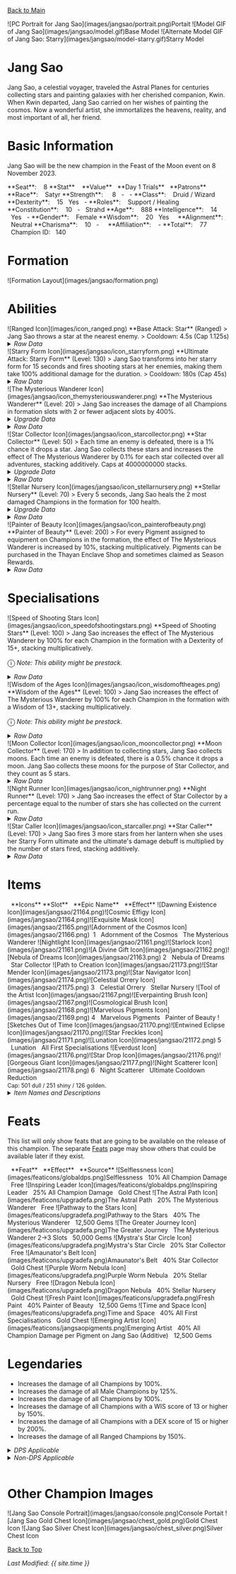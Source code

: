 [Back to Main](index.md)

<span class="championPortraitsRow">
    <span class="championPortraitsImage">
        ![PC Portrait for Jang Sao](images/jangsao/portrait.png)Portait
    </span>
    <span class="championPortraitsImage">
        ![Model GIF of Jang Sao](images/jangsao/model.gif)Base Model
    </span>
    <span class="championPortraitsImage">
        ![Alternate Model GIF of Jang Sao: Starry](images/jangsao/model-starry.gif)Starry Model
    </span>
</span>

# Jang Sao

Jang Sao, a celestial voyager, traveled the Astral Planes for centuries collecting stars and painting galaxies with her cherished companion, Kwin. When Kwin departed, Jang Sao carried on her wishes of painting the cosmos. Now a wonderful artist, she immortalizes the heavens, reality, and most important of all, her friend.

# Basic Information

Jang Sao will be the new champion in the Feast of the Moon event on 8 November 2023.

<span class="champStatsTableColumn">
    <span class="champStatsTableRow">
        <span class="champStatsTableInfoHeader">
            <span style="margin-right:4px;">**Seat**:</span>
        </span>
        <span class="champStatsTableInfo">
            <span style="margin-left:8px;">8</span>
        </span>
        <span class="champStatsTableStatHeader">
            <span style="margin-right:4px;">**Stat**</span>
        </span>
        <span class="champStatsTableStatsHeader">
            <span style="margin-left:8px;">**Value**</span>
        </span>
        <span class="champStatsTableTrialsHeader">
            <span style="margin-left:8px;">**Day 1 Trials**</span>
        </span>
        <span class="champStatsTablePatronsHeader">
            <span style="margin-left:8px;">**Patrons**</span>
        </span>
    </span>
    <span class="champStatsTableRow">
        <span class="champStatsTableInfoHeader">
            <span style="margin-right:4px;">**Race**:</span>
        </span>
        <span class="champStatsTableInfo">
            <span style="margin-left:8px;">Satyr</span>
        </span>
        <span class="champStatsTableStatHeader">
            <span style="margin-right:4px;">**Strength**:</span>
        </span>
        <span class="champStatsTableStats">
            <span style="margin-left:13px;">8</span>
        </span>
        <span class="champStatsTableTrials">
            <span style="margin-left:8px;">-</span>
        </span>
        <span class="champStatsTablePatrons">
            <span style="margin-left:8px;">-</span>
        </span>
    </span>
    <span class="champStatsTableRow">
        <span class="champStatsTableInfoHeader">
            <span style="margin-right:4px;">**Class**:</span>
        </span>
        <span class="champStatsTableInfo">
            <span style="margin-left:8px;">Druid / Wizard</span>
        </span>
        <span class="champStatsTableStatHeader">
            <span style="margin-right:4px;">**Dexterity**:</span>
        </span>
        <span class="champStatsTableStats">
            <span style="margin-left:8px;">15</span>
        </span>
        <span class="champStatsTableTrials">
            <span style="margin-left:8px;">Yes</span>
        </span>
        <span class="champStatsTablePatrons">
            <span style="margin-left:8px;">-</span>
        </span>
    </span>
    <span class="champStatsTableRow">
        <span class="champStatsTableInfoHeader">
            <span style="margin-right:4px;">**Roles**:</span>
        </span>
        <span class="champStatsTableInfo">
            <span style="margin-left:8px;">Support / Healing</span>
        </span>
        <span class="champStatsTableStatHeader">
            <span style="margin-right:4px;">**Constitution**:</span>
        </span>
        <span class="champStatsTableStats">
            <span style="margin-left:8px;">10</span>
        </span>
        <span class="champStatsTableTrials">
            <span style="margin-left:8px;">-</span>
        </span>
        <span class="champStatsTablePatrons">
            <span style="margin-left:8px;">Strahd</span>
        </span>
    </span>
    <span class="champStatsTableRow">
        <span class="champStatsTableInfoHeader">
            <span style="margin-right:4px;">**Age**:</span>
        </span>
        <span class="champStatsTableInfo">
            <span style="margin-left:8px;">888</span>
        </span>
        <span class="champStatsTableStatHeader">
            <span style="margin-right:4px;">**Intelligence**:</span>
        </span>
        <span class="champStatsTableStats">
            <span style="margin-left:8px;">14</span>
        </span>
        <span class="champStatsTableTrials">
            <span style="margin-left:8px;">Yes</span>
        </span>
        <span class="champStatsTablePatrons">
            <span style="margin-left:8px;">-</span>
        </span>
    </span>
    <span class="champStatsTableRow">
        <span class="champStatsTableInfoHeader">
            <span style="margin-right:4px;">**Gender**:</span>
        </span>
        <span class="champStatsTableInfo">
            <span style="margin-left:8px;">Female</span>
        </span>
        <span class="champStatsTableStatHeader">
            <span style="margin-right:4px;">**Wisdom**:</span>
        </span>
        <span class="champStatsTableStats">
            <span style="margin-left:8px;">20</span>
        </span>
        <span class="champStatsTableTrials">
            <span style="margin-left:8px;">Yes</span>
        </span>
        <span class="champStatsTablePatrons">
            <span style="margin-left:8px;">&nbsp;</span>
        </span>
    </span>
    <span class="champStatsTableRow">
        <span class="champStatsTableInfoHeader">
            <span style="margin-right:4px;">**Alignment**:</span>
        </span>
        <span class="champStatsTableInfo">
            <span style="margin-left:8px;">Neutral</span>
        </span>
        <span class="champStatsTableStatHeader">
            <span style="margin-right:4px;">**Charisma**:</span>
        </span>
        <span class="champStatsTableStats">
            <span style="margin-left:8px;">10</span>
        </span>
        <span class="champStatsTableTrials">
            <span style="margin-left:8px;">-</span>
        </span>
        <span class="champStatsTablePatrons">
            <span style="margin-left:8px;">&nbsp;</span>
        </span>
    </span>
    <span class="champStatsTableRow">
        <span class="champStatsTableInfoHeader">
            <span style="margin-right:4px;">**Affiliation**:</span>
        </span>
        <span class="champStatsTableInfo">
            <span style="margin-left:8px;">-</span>
        </span>
        <span class="champStatsTableStatHeader">
            <span style="margin-right:4px;">**Total**:</span>
        </span>
        <span class="champStatsTableStats">
            <span style="margin-left:8px;">77</span>
        </span>
        <span class="champStatsTableTrials">
            <span style="margin-left:8px;">Champion ID:</span>
        </span>
        <span class="champStatsTablePatrons">
            <span style="margin-left:8px;">140</span>
        </span>
    </span>
</span>

# Formation

<span class="formationBorder">
    ![Formation Layout](images/jangsao/formation.png)
</span>

# Abilities

<div markdown="1" class="abilityBorder"><div markdown="1" class="abilityBorderInner">
![Ranged Icon](images/icon_ranged.png) **Base Attack: Star** (Ranged)
> Jang Sao throws a star at the nearest enemy.  
> Cooldown: 4.5s (Cap 1.125s)
<details><summary><em>Raw Data</em></summary>
<p>
<pre>
{
    "description": "Jang Sao throws a star at the nearest enemy.",
    "long_description": "",
    "damage_modifier": 1,
    "damage_types": ["ranged"],
    "graphic_id": 0,
    "target": "front",
    "aoe_radius": 0,
    "tags": ["ranged"],
    "num_targets": 1,
    "animations": [{
        "projectile_details": {
            "trail": {
                "scale_lerp": [{
                    "x": 1.5,
                    "y": 1.5
                }],
                "lifespan": 0.3,
                "initial_velocity": {
                    "x": 0,
                    "y": 0
                },
                "alpha_lerp": {
                    "0": 0,
                    "1": 0,
                    "0.1": 0.75
                },
                "particle_graphic_ids": [21159],
                "spawn_rate": 100,
                "velocity_jitter": {
                    "x": 50,
                    "y": 50
                }
            },
            "percent_height_offset": 5,
            "projectile_graphic_id": 21158,
            "projectile_speed": 1300,
            "hash": "f99a3085668ee6718a56877a085d85f6",
            "rotation_speed": 180
        },
        "hit_sound": 133,
        "shoot_offset_x": -25,
        "shoot_sound": 149,
        "type": "ranged_attack",
        "projectile": "pd_generic_projectile",
        "shoot_frame": 20
    }],
    "name": "Star",
    "cooldown": 4.5,
    "id": 698
}
</pre>
</p>
</details>
</div></div>

<div markdown="1" class="abilityBorder"><div markdown="1" class="abilityBorderInner">
![Starry Form Icon](images/jangsao/icon_starryform.png) **Ultimate Attack: Starry Form** (Level: 130)
> Jang Sao transforms into her starry form for 15 seconds and fires shooting stars at her enemies, making them take 100% additional damage for the duration.  
> Cooldown: 180s (Cap 45s)
<details><summary><em>Raw Data</em></summary>
<p>
<pre>
{
    "description": "Jang Sao transforms and shooting stars make her foes take more damage.",
    "long_description": "Jang Sao transforms into her starry form for 15 seconds and fires shooting stars at her enemies, making them take 100% additional damage for the duration.",
    "damage_modifier": 0.03,
    "damage_types": ["magic"],
    "graphic_id": 21208,
    "target": "random",
    "aoe_radius": 100,
    "tags": [
        "ranged",
        "ultimate"
    ],
    "num_targets": 1,
    "animations": [{
        "ultimate": "jang_sao",
        "type": "ultimate_attack"
    }],
    "name": "Starry Form",
    "cooldown": 180,
    "id": 699
}
</pre>
</p>
</details>
</div></div>

<div markdown="1" class="abilityBorder"><div markdown="1" class="abilityBorderInner">
![The Mysterious Wanderer Icon](images/jangsao/icon_themysteriouswanderer.png) **The Mysterious Wanderer** (Level: 20)
> Jang Sao increases the damage of all Champions in formation slots with 2 or fewer adjacent slots by 400%.
<details><summary><em>Upgrade Data</em></summary>
<p>
<pre>
Upgrades:
       90: 100%
      230: 100%
      350: 100%
      470: 100%
      700: 100%
      800: 100%
    1,040: 100%
    1,140: 100%
    1,370: 100%
    1,480: 100%
    1,700: 100%
    1,830: 100%
    2,050: 100%

    Total Upgrade Bonus: 8.19e05%
</pre>
</p>
</details>
<details><summary><em>Raw Data</em></summary>
<p>
<pre>
{
    "static_dps_mult": null,
    "required_level": 20,
    "effect": "effect_def,1733",
    "tip_text": "Jang Sao increases the damage of all Champions in formation slots with 2 or fewer adjacent slots.",
    "name": "The Mysterious Wanderer",
    "id": 13257,
    "hero_id": 140,
    "upgrade_type": "unlock_ability",
    "default_enabled": 1,
    "required_upgrade_id": 0
}
{
    "effect_keys": [{
        "off_when_benched": true,
        "max_adj": 2,
        "effect_string": "hero_dps_multiplier_mult,400",
        "targets": [{
            "if_expr": "num_adj_slots<=max_adj",
            "max_adj": 2,
            "type": "slot_if_expr"
        }]
    }],
    "requirements": "",
    "description": {"desc": "Jang Sao increases the damage of all Champions in formation slots with $max_adj or fewer adjacent slots by $(amount)%."},
    "id": 1733,
    "flavour_text": "",
    "graphic_id": 21198,
    "properties": {
        "is_formation_ability": true,
        "owner_use_outgoing_description": true
    }
}
</pre>
</p>
</details>
</div></div>

<div markdown="1" class="abilityBorder"><div markdown="1" class="abilityBorderInner">
![Star Collector Icon](images/jangsao/icon_starcollector.png) **Star Collector** (Level: 50)
> Each time an enemy is defeated, there is a 1% chance it drops a star. Jang Sao collects these stars and increases the effect of The Mysterious Wanderer by 0.1% for each star collected over all adventures, stacking additively. Caps at 4000000000 stacks.
<details><summary><em>Upgrade Data</em></summary>
<p>
<pre>
Upgrades:
      580: 100%
      920: 100%
    1,260: 100%
    1,590: 100%
    1,940: 100%

    Total Upgrade Bonus: 3,100%
</pre>
</p>
</details>
<details><summary><em>Raw Data</em></summary>
<p>
<pre>
{
    "static_dps_mult": null,
    "required_level": 50,
    "effect": "effect_def,1734",
    "tip_text": "Jang Sao has a slim chance of collecting a star each time a monster is defeated, permanently increasing her damage buff.",
    "name": "Star Collector",
    "id": 13258,
    "hero_id": 140,
    "upgrade_type": "unlock_ability",
    "default_enabled": 1,
    "required_upgrade_id": 0
}
{
    "effect_keys": [
        {
            "stack_title": "Total Stars",
            "stacks_multiply": false,
            "show_bonus": true,
            "effect_string": "buff_upgrade,0.1,13257",
            "desc_forced_order": 1,
            "max_stacks": 4000000000,
            "stacks_on_trigger": "on_broadcast_stacks,jangsao_star_trigger"
        },
        {
            "off_when_benched": true,
            "effect_string": "jangsao_star_collector,1"
        },
        {
            "is_instanced_stat": false,
            "use_stat_defs": true,
            "effect_string": "stacks_data_binder_safe,0,jangsao_star_collector_stacks"
        },
        {
            "stack_title": "Stars gained this adventure",
            "effect_string": "do_nothing",
            "desc_forced_order": 0,
            "show_stacks": true,
            "stacks_on_trigger": "on_broadcast_stacks,jangsao_star_trigger"
        },
        {
            "is_instanced_stat": true,
            "use_stat_defs": true,
            "effect_string": "stacks_data_binder_safe,3,jangsao_star_collector_stacks_this_run"
        }
    ],
    "requirements": "",
    "description": {"desc": "Each time an enemy is defeated, there is a $(amount___2)% chance it drops a star. Jang Sao collects these stars and increases the effect of The Mysterious Wanderer by $(not_buffed amount)% for each star collected over all adventures, stacking additively. Caps at $max_stacks stacks."},
    "id": 1734,
    "flavour_text": "",
    "graphic_id": 21196,
    "properties": {
        "indexed_effect_properties": true,
        "is_formation_ability": true,
        "default_bonus_index": 0,
        "owner_use_outgoing_description": true,
        "per_effect_index_bonuses": true
    }
}
</pre>
</p>
</details>
</div></div>

<div markdown="1" class="abilityBorder"><div markdown="1" class="abilityBorderInner">
![Stellar Nursery Icon](images/jangsao/icon_stellarnursery.png) **Stellar Nursery** (Level: 70)
> Every 5 seconds, Jang Sao heals the 2 most damaged Champions in the formation for 100 health.
<details><summary><em>Upgrade Data</em></summary>
<p>
<pre>
Upgrades:
      150: 70%
      300: 70%
      430: 70%
      620: 70%
      830: 70%
    1,030: 70%
    1,240: 70%
    1,450: 70%
    1,660: 70%
    1,860: 70%
    2,070: 70%

    Total Upgrade Bonus: 3.42e04%
</pre>
</p>
</details>
<details><summary><em>Raw Data</em></summary>
<p>
<pre>
{
    "static_dps_mult": null,
    "required_level": 70,
    "effect": "effect_def,1735",
    "name": "Stellar Nursery",
    "id": 13259,
    "hero_id": 140,
    "upgrade_type": "unlock_ability",
    "default_enabled": 1,
    "required_upgrade_id": 0
}
{
    "effect_keys": [
        {
            "effect_string": "jangsao_stellar_nursery,100",
            "tick_rate": 5
        },
        {"effect_string": "jangsao_stellar_nursery_target_count,2"}
    ],
    "requirements": "",
    "description": {"desc": "Every $(tick_rate) seconds, Jang Sao heals the $(jangsao_stellar_nursery_target_count) most damaged Champions in the formation for $(amount) health."},
    "id": 1735,
    "flavour_text": "",
    "graphic_id": 21197,
    "properties": {
        "indexed_effect_properties": true,
        "is_formation_ability": true,
        "default_bonus_index": 0,
        "owner_use_outgoing_description": true,
        "per_effect_index_bonuses": true
    }
}
</pre>
</p>
</details>
</div></div>

<div markdown="1" class="abilityBorder"><div markdown="1" class="abilityBorderInner">
![Painter of Beauty Icon](images/jangsao/icon_painterofbeauty.png) **Painter of Beauty** (Level: 200)
> For every Pigment assigned to equipment on Champions in the formation, the effect of The Mysterious Wanderer is increased by 10%, stacking multiplicatively. Pigments can be purchased in the Thayan Enclave Shop and sometimes claimed as Season Rewards.
<details><summary><em>Raw Data</em></summary>
<p>
<pre>
{
    "static_dps_mult": null,
    "required_level": 200,
    "effect": "effect_def,1736",
    "name": "Painter of Beauty",
    "id": 13260,
    "hero_id": 140,
    "upgrade_type": "unlock_ability",
    "default_enabled": 1,
    "required_upgrade_id": 0
}
{
    "effect_keys": [{
        "stack_title": "Total Pigments",
        "amount_updated_listeners": ["loot_changed"],
        "stacks_multiply": true,
        "show_bonus": true,
        "amount_func": "mult",
        "stack_func": "per_hero_attribute",
        "per_hero_expr": "num_applied_pigments",
        "effect_string": "buff_upgrade,10,13257"
    }],
    "requirements": "",
    "description": {"desc": "For every Pigment assigned to equipment on Champions in the formation, the effect of The Mysterious Wanderer is increased by $(not_buffed amount)%, stacking multiplicatively. Pigments can be purchased in the Thayan Enclave Shop and sometimes claimed as Season Rewards."},
    "id": 1736,
    "flavour_text": "",
    "graphic_id": 21195,
    "properties": {
        "is_formation_ability": true,
        "owner_use_outgoing_description": true
    }
}
</pre>
</p>
</details>
</div></div>

# Specialisations

<div markdown="1" class="abilityBorder"><div markdown="1" class="abilityBorderInner">
![Speed of Shooting Stars Icon](images/jangsao/icon_speedofshootingstars.png) **Speed of Shooting Stars** (Level: 100)
> Jang Sao increases the effect of The Mysterious Wanderer by 100% for each Champion in the formation with a Dexterity of 15+, stacking multiplicatively.

<span style="font-size:1.2em;">ⓘ</span> *Note: This ability might be prestack.*
<details><summary><em>Raw Data</em></summary>
<p>
<pre>
{
    "static_dps_mult": null,
    "specialization_name": "Speed of Shooting Stars",
    "required_level": 100,
    "effect": "effect_def,1738",
    "name": "Speed of Shooting Stars",
    "specialization_graphic_id": 21205,
    "id": 13262,
    "hero_id": 140,
    "upgrade_type": "unlock_ability",
    "default_enabled": 1,
    "required_upgrade_id": 0,
    "specialization_description": "Jang Sao prefers the company of those that are quick."
}
{
    "effect_keys": [
        {"effect_string": "pre_stack_amount,100"},
        {
            "amount_expr": "upgrade_amount(13262,0)",
            "amount_updated_listeners": [
                "slot_changed",
                "feat_changed"
            ],
            "stacks_multiply": true,
            "off_when_benched": true,
            "show_bonus": true,
            "amount_func": "mult",
            "stack_func": "per_hero_attribute",
            "min_stat_amount": 15,
            "per_hero_expr": "clamp(dex+1-min_stat_amount,0,1)",
            "effect_string": "buff_upgrade,0,13257"
        }
    ],
    "requirements": "",
    "description": {"desc": "Jang Sao increases the effect of The Mysterious Wanderer by $(not_buffed amount)% for each Champion in the formation with a Dexterity of $(min_stat_amount___2)+, stacking multiplicatively."},
    "id": 1738,
    "flavour_text": "",
    "graphic_id": 0,
    "properties": {
        "indexed_effect_properties": true,
        "is_formation_ability": true,
        "spec_option_post_apply_info": "High Dexterity Champions: $num_stacks___2",
        "default_bonus_index": 0,
        "owner_use_outgoing_description": true,
        "type": "upgrade",
        "formation_circle_icon": false,
        "per_effect_index_bonuses": true
    }
}
</pre>
</p>
</details>
</div></div>

<div markdown="1" class="abilityBorder"><div markdown="1" class="abilityBorderInner">
![Wisdom of the Ages Icon](images/jangsao/icon_wisdomoftheages.png) **Wisdom of the Ages** (Level: 100)
> Jang Sao increases the effect of The Mysterious Wanderer by 100% for each Champion in the formation with a Wisdom of 13+, stacking multiplicatively.

<span style="font-size:1.2em;">ⓘ</span> *Note: This ability might be prestack.*
<details><summary><em>Raw Data</em></summary>
<p>
<pre>
{
    "static_dps_mult": null,
    "specialization_name": "Wisdom of the Ages",
    "required_level": 100,
    "effect": "effect_def,1737",
    "name": "Wisdom of the Ages",
    "specialization_graphic_id": 21207,
    "id": 13261,
    "hero_id": 140,
    "upgrade_type": "unlock_ability",
    "default_enabled": 1,
    "required_upgrade_id": 0,
    "specialization_description": "Jang Sao prefers the company of those that are wise."
}
{
    "effect_keys": [
        {"effect_string": "pre_stack_amount,100"},
        {
            "amount_expr": "upgrade_amount(13261,0)",
            "amount_updated_listeners": [
                "slot_changed",
                "feat_changed"
            ],
            "stacks_multiply": true,
            "off_when_benched": true,
            "show_bonus": true,
            "amount_func": "mult",
            "stack_func": "per_hero_attribute",
            "min_stat_amount": 13,
            "per_hero_expr": "clamp(wis+1-min_stat_amount,0,1)",
            "effect_string": "buff_upgrade,0,13257"
        }
    ],
    "requirements": "",
    "description": {"desc": "Jang Sao increases the effect of The Mysterious Wanderer by $(not_buffed amount)% for each Champion in the formation with a Wisdom of $(min_stat_amount___2)+, stacking multiplicatively."},
    "id": 1737,
    "flavour_text": "",
    "graphic_id": 0,
    "properties": {
        "indexed_effect_properties": true,
        "is_formation_ability": true,
        "spec_option_post_apply_info": "High Wisdom Champions: $num_stacks___2",
        "default_bonus_index": 0,
        "owner_use_outgoing_description": true,
        "type": "upgrade",
        "formation_circle_icon": false,
        "per_effect_index_bonuses": true
    }
}
</pre>
</p>
</details>
</div></div>

<div markdown="1" class="abilityBorder"><div markdown="1" class="abilityBorderInner">
![Moon Collector Icon](images/jangsao/icon_mooncollector.png) **Moon Collector** (Level: 170)
> In addition to collecting stars, Jang Sao collects moons. Each time an enemy is defeated, there is a 0.5% chance it drops a moon. Jang Sao collects these moons for the purpose of Star Collector, and they count as 5 stars.
<details><summary><em>Raw Data</em></summary>
<p>
<pre>
{
    "static_dps_mult": null,
    "specialization_name": "Moon Collector",
    "required_level": 170,
    "effect": "effect_def,1739",
    "name": "Moon Collector",
    "specialization_graphic_id": 21203,
    "id": 13263,
    "hero_id": 140,
    "upgrade_type": "unlock_ability",
    "default_enabled": 1,
    "required_upgrade_id": 0,
    "specialization_description": "Jang Sao increases the chance of finding astronomical beauty by seeking out moons in addition to stars."
}
{
    "effect_keys": [{
        "goober_graphic_id": 21156,
        "off_when_benched": true,
        "goober_name": "Projectile_JangSao_Moon",
        "broadcast_trigger_count": 5,
        "effect_string": "jangsao_moon_collector,0.5",
        "goober_graphic_id_large": 21156
    }],
    "requirements": "",
    "description": {"desc": "In addition to collecting stars, Jang Sao collects moons. Each time an enemy is defeated, there is a $(amount)% chance it drops a moon. Jang Sao collects these moons for the purpose of Star Collector, and they count as $(broadcast_trigger_count) stars."},
    "id": 1739,
    "flavour_text": "",
    "graphic_id": 0,
    "properties": {
        "is_formation_ability": true,
        "owner_use_outgoing_description": true,
        "formation_circle_icon": false
    }
}
</pre>
</p>
</details>
</div></div>

<div markdown="1" class="abilityBorder"><div markdown="1" class="abilityBorderInner">
![Night Runner Icon](images/jangsao/icon_nightrunner.png) **Night Runner** (Level: 170)
> Jang Sao increases the effect of Star Collector by a percentage equal to the number of stars she has collected on the current run.
<details><summary><em>Raw Data</em></summary>
<p>
<pre>
{
    "static_dps_mult": null,
    "specialization_name": "Night Runner",
    "required_level": 170,
    "effect": "effect_def,1741",
    "name": "Night Runner",
    "specialization_graphic_id": 21204,
    "id": 13265,
    "hero_id": 140,
    "upgrade_type": "unlock_ability",
    "default_enabled": 1,
    "required_upgrade_id": 0,
    "specialization_description": "Jang Sao increases her support abilities by the number of stars she has collected in the current adventure."
}
{
    "effect_keys": [{
        "stack_title": "Stars gained this adventure",
        "stat": "jangsao_star_collector_stacks_this_run",
        "show_bonus": true,
        "amount_func": "add",
        "instance_stat": true,
        "stack_func": "get_stat",
        "effect_string": "buff_upgrade,1,13258"
    }],
    "requirements": "",
    "description": {"desc": "Jang Sao increases the effect of Star Collector by a percentage equal to the number of stars she has collected on the current run."},
    "id": 1741,
    "flavour_text": "",
    "graphic_id": 0,
    "properties": {
        "is_formation_ability": true,
        "spec_option_post_apply_info": "Stars collected: $num_stacks",
        "owner_use_outgoing_description": true,
        "formation_circle_icon": false
    }
}
</pre>
</p>
</details>
</div></div>

<div markdown="1" class="abilityBorder"><div markdown="1" class="abilityBorderInner">
![Star Caller Icon](images/jangsao/icon_starcaller.png) **Star Caller** (Level: 170)
> Jang Sao fires 3 more stars from her lantern when she uses her Starry Form ultimate and the ultimate's damage debuff is multiplied by the number of stars fired, stacking additively.
<details><summary><em>Raw Data</em></summary>
<p>
<pre>
{
    "static_dps_mult": null,
    "specialization_name": "Star Caller",
    "required_level": 170,
    "effect": "effect_def,1740",
    "name": "Star Caller",
    "specialization_graphic_id": 21206,
    "id": 13264,
    "hero_id": 140,
    "upgrade_type": "unlock_ability",
    "default_enabled": 1,
    "required_upgrade_id": 0,
    "specialization_description": "Jang Sao increases the number of stars she launches when using her ultimate."
}
{
    "effect_keys": [{"effect_string": "jangsao_star_caller,3"}],
    "requirements": "",
    "description": {"desc": "Jang Sao fires $(amount) more stars from her lantern when she uses her Starry Form ultimate and the ultimate's damage debuff is multiplied by the number of stars fired, stacking additively."},
    "id": 1740,
    "flavour_text": "",
    "graphic_id": 0,
    "properties": {
        "is_formation_ability": true,
        "owner_use_outgoing_description": true,
        "formation_circle_icon": false
    }
}
</pre>
</p>
</details>
</div></div>

# Items

<span class="itemTableColumn">
    <span class="itemTableRowHeader">
        <span class="itemTableIcon" style="align-items:center;">
            <span style="margin-left:8px;">**Icons**</span>
        </span>
        <span class="itemTableSlot">
            <span>**Slot**</span>
        </span>
        <span class="itemTableName">
            <span style="margin-left: 8px;">**Epic Name**</span>
        </span>
        <span class="itemTableEffect">
            <span style="margin-left: 8px;">**Effect**</span>
        </span>
    </span>
    <span class="itemTableRow">
        <span class="itemTableIcon" style="align-items:center;">
            <span class="itemTableIcon1">![Dawning Existence Icon](images/jangsao/21164.png)</span><span class="itemTableIcon2">![Cosmic Effigy Icon](images/jangsao/21164.png)</span><span class="itemTableIcon3">![Exquisite Mask Icon](images/jangsao/21165.png)</span><span class="itemTableIcon4">![Adornment of the Cosmos Icon](images/jangsao/21166.png)</span><span class="itemTableGE">&nbsp;</span>
        </span>
        <span class="itemTableSlot">
            <span>1</span>
        </span>
        <span class="itemTableName">
            <span style="margin-left: 8px;">Adornment of the Cosmos</span>
        </span>
        <span class="itemTableEffect">
            <span style="margin-left: 8px;">The Mysterious Wanderer</span>
        </span>
    </span>
    <span class="itemTableRow">
        <span class="itemTableIcon" style="align-items:center;">
            <span class="itemTableIcon1">![Nightlight Icon](images/jangsao/21161.png)</span><span class="itemTableIcon2">![Starlock Icon](images/jangsao/21161.png)</span><span class="itemTableIcon3">![A Divine Gift Icon](images/jangsao/21162.png)</span><span class="itemTableIcon4">![Nebula of Dreams Icon](images/jangsao/21163.png)</span>
        </span>
        <span class="itemTableSlot">
            <span>2</span>
        </span>
        <span class="itemTableName">
            <span style="margin-left: 8px;">Nebula of Dreams</span>
        </span>
        <span class="itemTableEffect">
            <span style="margin-left: 8px;">Star Collector</span>
        </span>
    </span>
    <span class="itemTableRow">
        <span class="itemTableIcon" style="align-items:center;">
            <span class="itemTableIcon1">![Path to Creation Icon](images/jangsao/21173.png)</span><span class="itemTableIcon2">![Star Mender Icon](images/jangsao/21173.png)</span><span class="itemTableIcon3">![Star Navigator Icon](images/jangsao/21174.png)</span><span class="itemTableIcon4">![Celestial Orrery Icon](images/jangsao/21175.png)</span>
        </span>
        <span class="itemTableSlot">
            <span>3</span>
        </span>
        <span class="itemTableName">
            <span style="margin-left: 8px;">Celestial Orrery</span>
        </span>
        <span class="itemTableEffect">
            <span style="margin-left: 8px;">Stellar Nursery</span>
        </span>
    </span>
    <span class="itemTableRow">
        <span class="itemTableIcon" style="align-items:center;">
            <span class="itemTableIcon1">![Tool of the Artist Icon](images/jangsao/21167.png)</span><span class="itemTableIcon2">![Everpainting Brush Icon](images/jangsao/21167.png)</span><span class="itemTableIcon3">![Cosmological Brush Icon](images/jangsao/21168.png)</span><span class="itemTableIcon4">![Marvelous Pigments Icon](images/jangsao/21169.png)</span>
        </span>
        <span class="itemTableSlot">
            <span>4</span>
        </span>
        <span class="itemTableName">
            <span style="margin-left: 8px;">Marvelous Pigments</span>
        </span>
        <span class="itemTableEffect">
            <span style="margin-left: 8px;">Painter of Beauty</span>
        </span>
    </span>
    <span class="itemTableRow">
        <span class="itemTableIcon" style="align-items:center;">
            <span class="itemTableIcon1">![Sketches Out of Time Icon](images/jangsao/21170.png)</span><span class="itemTableIcon2">![Entwined Eclipse Icon](images/jangsao/21170.png)</span><span class="itemTableIcon3">![Star Freckles Icon](images/jangsao/21171.png)</span><span class="itemTableIcon4">![Lunation Icon](images/jangsao/21172.png)</span>
        </span>
        <span class="itemTableSlot">
            <span>5</span>
        </span>
        <span class="itemTableName">
            <span style="margin-left: 8px;">Lunation</span>
        </span>
        <span class="itemTableEffect">
            <span style="margin-left: 8px;">All First Specialisations</span>
        </span>
    </span>
    <span class="itemTableRow">
        <span class="itemTableIcon" style="align-items:center;">
            <span class="itemTableIcon1">![Everdust Icon](images/jangsao/21176.png)</span><span class="itemTableIcon2">![Star Drop Icon](images/jangsao/21176.png)</span><span class="itemTableIcon3">![Gorgeous Giant Icon](images/jangsao/21177.png)</span><span class="itemTableIcon4">![Night Scatterer Icon](images/jangsao/21178.png)</span>
        </span>
        <span class="itemTableSlot">
            <span>6</span>
        </span>
        <span class="itemTableName">
            <span style="margin-left: 8px;">Night Scatterer</span>
        </span>
        <span class="itemTableEffect">
            <span style="margin-left: 8px;">Ultimate Cooldown Reduction<br/><span style="font-size:0.9em;">Cap: 501 dull / 251 shiny / 126 golden.</span></span>
        </span>
    </span>
</span>

<details><summary><em>Item Names and Descriptions</em></summary>
<p>
<pre>
Slot 1:
      Dawning Existence: I exist for a purpose I do not fully understand yet.
          Cosmic Effigy: This is not just of the cosmos. It is the cosmos.
         Exquisite Mask: Some say the tinkling of my star chains can be heard across the
                         planes.
Adornment of the Cosmos: I understand now. I am ready.

Slot 2:
             Nightlight: If only Kwin were here.
               Starlock: The stars will guide you...
          A Divine Gift: The fuller the lamp gets, the farther hope spreads.
       Nebula of Dreams: I will never lose my way with this, and neither shall others.

Slot 3:
       Path to Creation: We did not go where we simply wanted to. But where we needed to.
            Star Mender: 'Of pathways and stars' is etched on the index.
         Star Navigator: I hope it leads me back to you.
       Celestial Orrery: Some art I display in frames. Most can only be displayed like this.

Slot 4:
     Tool of the Artist: From canvas to celestial void.
     Everpainting Brush: Never needing to be dipped, I can work for as long as it takes.
     Cosmological Brush: Plucked from the void itself and given form by the astral plane.
     Marvelous Pigments: From simple flowers on a canvas to light-giving stars in the night
                         sky.

Slot 5:
   Sketches Out of Time: The paint still looks fresh.
       Entwined Eclipse: The Moon whispered to the Star...
          Star Freckles: This means something. One day, I will understand it.
               Lunation: All of time and space, within your imagination

Slot 6:
               Everdust: I've dreamt of moons and stars for as long as I've existed.
              Star Drop: Fragile but mighty.
         Gorgeous Giant: In another life, this could have been a star. But its beauty is still
                         unmatched.
        Night Scatterer: By Kwin's grace.
</pre>
</p>
</details>

# Feats

This list will only show feats that are going to be available on the release of this champion. The separate [Feats](feats.md) page may show others that could be available later if they exist.

<span class="featTableColumn">
    <span class="featTableRowHeader">
        <span class="featTableIcon1">
            <span style="margin-left:8px;">**Feat**</span>
        </span>
        <span class="featTableEffect">
            <span style="margin-left: 8px;">**Effect**</span>
        </span>
        <span class="featTableSource">
            <span style="margin-left: 8px;">**Source**</span>
        </span>
    </span>
    <span class="featTableRow">
        <span class="featTableIcon2">
            ![Selflessness Icon](images/featicons/globaldps.png)Selflessness
        </span>
        <span class="featTableEffect">
            <span style="margin-left: 8px;">10% All Champion Damage</span>
        </span>
        <span class="featTableSource">
            <span style="margin-left: 8px;">Free</span>
        </span>
    </span>
    <span class="featTableRow">
        <span class="featTableIcon3">
            ![Inspiring Leader Icon](images/featicons/globaldps.png)Inspiring Leader
        </span>
        <span class="featTableEffect">
            <span style="margin-left: 8px;">25% All Champion Damage</span>
        </span>
        <span class="featTableSource">
            <span style="margin-left: 8px;">Gold Chest</span>
        </span>
    </span>
    <span class="featTableRow">
        <span class="featTableIcon2">
            ![The Astral Path Icon](images/featicons/upgradefa.png)The Astral Path
        </span>
        <span class="featTableEffect">
            <span style="margin-left: 8px;">20% The Mysterious Wanderer</span>
        </span>
        <span class="featTableSource">
            <span style="margin-left: 8px;">Free</span>
        </span>
    </span>
    <span class="featTableRow">
        <span class="featTableIcon3">
            ![Pathway to the Stars Icon](images/featicons/upgradefa.png)Pathway to the Stars
        </span>
        <span class="featTableEffect">
            <span style="margin-left: 8px;">40% The Mysterious Wanderer</span>
        </span>
        <span class="featTableSource">
            <span style="margin-left: 8px;">12,500 Gems</span>
        </span>
    </span>
    <span class="featTableRow">
        <span class="featTableIcon4">
            ![The Greater Journey Icon](images/featicons/upgradefa.png)The Greater Journey
        </span>
        <span class="featTableEffect">
            <span style="margin-left: 8px;">The Mysterious Wanderer 2->3 Slots</span>
        </span>
        <span class="featTableSource">
            <span style="margin-left: 8px;">50,000 Gems</span>
        </span>
    </span>
    <span class="featTableRow">
        <span class="featTableIcon2">
            ![Mystra's Star Circle Icon](images/featicons/upgradefa.png)Mystra's Star Circle
        </span>
        <span class="featTableEffect">
            <span style="margin-left: 8px;">20% Star Collector</span>
        </span>
        <span class="featTableSource">
            <span style="margin-left: 8px;">Free</span>
        </span>
    </span>
    <span class="featTableRow">
        <span class="featTableIcon3">
            ![Amaunator's Belt Icon](images/featicons/upgradefa.png)Amaunator's Belt
        </span>
        <span class="featTableEffect">
            <span style="margin-left: 8px;">40% Star Collector</span>
        </span>
        <span class="featTableSource">
            <span style="margin-left: 8px;">Gold Chest</span>
        </span>
    </span>
    <span class="featTableRow">
        <span class="featTableIcon2">
            ![Purple Worm Nebula Icon](images/featicons/upgradefa.png)Purple Worm Nebula
        </span>
        <span class="featTableEffect">
            <span style="margin-left: 8px;">20% Stellar Nursery</span>
        </span>
        <span class="featTableSource">
            <span style="margin-left: 8px;">Free</span>
        </span>
    </span>
    <span class="featTableRow">
        <span class="featTableIcon3">
            ![Dragon Nebula Icon](images/featicons/upgradefa.png)Dragon Nebula
        </span>
        <span class="featTableEffect">
            <span style="margin-left: 8px;">40% Stellar Nursery</span>
        </span>
        <span class="featTableSource">
            <span style="margin-left: 8px;">Gold Chest</span>
        </span>
    </span>
    <span class="featTableRow">
        <span class="featTableIcon3">
            ![Fresh Paint Icon](images/featicons/upgradefa.png)Fresh Paint
        </span>
        <span class="featTableEffect">
            <span style="margin-left: 8px;">40% Painter of Beauty</span>
        </span>
        <span class="featTableSource">
            <span style="margin-left: 8px;">12,500 Gems</span>
        </span>
    </span>
    <span class="featTableRow">
        <span class="featTableIcon3">
            ![Time and Space Icon](images/featicons/upgradefa.png)Time and Space
        </span>
        <span class="featTableEffect">
            <span style="margin-left: 8px;">40% All First Specialisations</span>
        </span>
        <span class="featTableSource">
            <span style="margin-left: 8px;">Gold Chest</span>
        </span>
    </span>
    <span class="featTableRow">
        <span class="featTableIcon3">
            ![Emerging Artist Icon](images/featicons/jangsaopigments.png)Emerging Artist
        </span>
        <span class="featTableEffect">
            <span style="margin-left: 8px;">40% All Champion Damage per Pigment on Jang Sao (Additive)</span>
        </span>
        <span class="featTableSource">
            <span style="margin-left: 8px;">12,500 Gems</span>
        </span>
    </span>
</span>

# Legendaries

* Increases the damage of all Champions by 100%.
* Increases the damage of all Male Champions by 125%.
* Increases the damage of all Champions by 100%.
* Increases the damage of all Champions with a WIS score of 13 or higher by 150%.
* Increases the damage of all Champions with a DEX score of 15 or higher by 200%.
* Increases the damage of all Ranged Champions by 150%.

<details><summary><em>DPS Applicable</em></summary>
<p>
<pre>
     Arkhan: 3 / 6
    Artemis: 5 / 6
    Asharra: 3 / 6
      Azaka: 2 / 6
     Binwin: 3 / 6
   Birdsong: 3 / 6
Black Viper: 3 / 6
 Catti-brie: 4 / 6
     D'hani: 4 / 6
    Dhadius: 3 / 6
     Drizzt: 5 / 6
    Farideh: 3 / 6
        Fen: 2 / 6
     Gromma: 3 / 6
       Ishi: 4 / 6
    Jaheira: 3 / 6
    Jamilah: 3 / 6
   Jarlaxle: 4 / 6
        Jim: 3 / 6
       Kent: 4 / 6
      Krond: 4 / 6
       Krux: 4 / 6
    Lae'zel: 2 / 6
     Lucius: 4 / 6
      Makos: 3 / 6
      Minsc: 3 / 6
      NERDS: 2 / 6
     Nahara: 4 / 6
      Nixie: 2 / 6
     Orisha: 3 / 6
   Prudence: 2 / 6
      Rosie: 4 / 6
      Strix: 2 / 6
    Torogar: 4 / 6
     Warden: 3 / 6
     Yorven: 4 / 6
      Zorbu: 6 / 6
</pre>
</p>
</details>
<details><summary><em>Non-DPS Applicable</em></summary>
<p>
<pre>
          Aila: 4 / 6
       Alyndra: 3 / 6
       Antrius: 3 / 6
      Astarion: 6 / 6
         Avren: 4 / 6
          BBEG: 4 / 6
       Baeloth: 3 / 6
      Barrowin: 3 / 6
       Blooshi: 2 / 6
          Brig: 5 / 6
          Briv: 3 / 6
       Bruenor: 4 / 6
      Calliope: 3 / 6
       Celeste: 3 / 6
     Certainty: 3 / 6
        Deekin: 4 / 6
       Desmond: 4 / 6
           Dob: 5 / 6
        Donaar: 3 / 6
    Dragonbait: 4 / 6
Dungeon Master: 5 / 6
        Egbert: 4 / 6
      Ellywick: 3 / 6
       Evandra: 2 / 6
        Evelyn: 2 / 6
     Ezmerelda: 3 / 6
        Freely: 4 / 6
       Gazrick: 4 / 6
       Havilar: 3 / 6
         Imoen: 4 / 6
      Jang Sao: 5 / 6
      K'thriss: 4 / 6
         Korth: 5 / 6
         Krull: 4 / 6
        Krydle: 4 / 6
       Lazaapz: 3 / 6
         Mehen: 3 / 6
          Melf: 4 / 6
      Merilwen: 4 / 6
         Miria: 4 / 6
        Môrgæn: 5 / 6
        Nayeli: 2 / 6
         Nerys: 3 / 6
        Nordom: 4 / 6
          Nova: 3 / 6
          Omin: 4 / 6
        Orkira: 3 / 6
       Paultin: 5 / 6
      Penelope: 4 / 6
         Pwent: 3 / 6
        Qillek: 5 / 6
         Regis: 4 / 6
          Reya: 2 / 6
          Rust: 4 / 6
        Selise: 3 / 6
        Sentry: 3 / 6
     Sgt. Knox: 3 / 6
         Shaka: 5 / 6
       Shandie: 4 / 6
      Sisaspia: 3 / 6
        Solaak: 6 / 6
         Spurt: 5 / 6
         Stoki: 4 / 6
   Strongheart: 4 / 6
         Talin: 5 / 6
      Thellora: 2 / 6
        Turiel: 4 / 6
         Tyril: 5 / 6
       Ulkoria: 3 / 6
         Uriah: 4 / 6
     Valentine: 3 / 6
            Vi: 4 / 6
       Viconia: 5 / 6
      Vin Ursa: 5 / 6
        Virgil: 3 / 6
      Voronika: 4 / 6
        Widdle: 3 / 6
       Wulfgar: 3 / 6
        Xander: 5 / 6
      Xerophon: 4 / 6
</pre>
</p>
</details>
<br />

# Other Champion Images

<span class="championImagesColumn">
    <span class="championImagesRow">
        <span class="championImagesPortrait">
            ![Jang Sao Console Portrait](images/jangsao/console.png)Console Portait
        </span>
    </span>
    <span class="championImagesRow">
        <span class="championImagesChests">
            ![Jang Sao Gold Chest Icon](images/jangsao/chest_gold.png)Gold Chest Icon
        </span>
        <span class="championImagesChests">
            ![Jang Sao Silver Chest Icon](images/jangsao/chest_silver.png)Silver Chest Icon
        </span>
    </span>
</span>

[Back to Top](#top)

*Last Modified: {{ site.time }}*